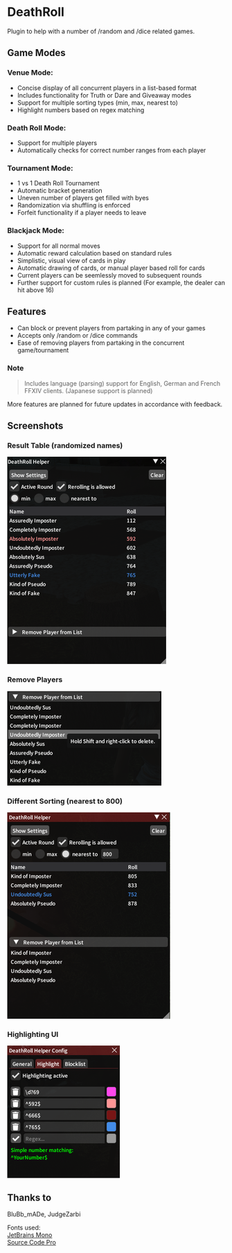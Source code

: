 # DeathRoll

Plugin to help with a number of /random and /dice related games.

## Game Modes
### Venue Mode:
+ Concise display of all concurrent players in a list-based format
+ Includes functionality for Truth or Dare and Giveaway modes
+ Support for multiple sorting types (min, max, nearest to)
+ Highlight numbers based on regex matching
### Death Roll Mode:
+ Support for multiple players
+ Automatically checks for correct number ranges from each player
### Tournament Mode:
+ 1 vs 1 Death Roll Tournament
+ Automatic bracket generation
+ Uneven number of players get filled with byes
+ Randomization via shuffling is enforced
+ Forfeit functionality if a player needs to leave
### Blackjack Mode:
+ Support for all normal moves
+ Automatic reward calculation based on standard rules
+ Simplistic, visual view of cards in play
+ Automatic drawing of cards, or manual player based roll for cards
+ Current players can be seemlessly moved to subsequent rounds
+ Further support for custom rules is planned (For example, the dealer can hit above 16)


## Features
+ Can block or prevent players from partaking in any of your games
+ Accepts only /random or /dice commands
+ Ease of removing players from partaking in the concurrent game/tournament
  
### Note
> Includes language (parsing) support for English, German and French FFXIV clients. (Japanese support is planned)  
  
More features are planned for future updates in accordance with feedback.

## Screenshots

### Result Table (randomized names)
![](pics/RollTable.png)

### Remove Players
![](pics/RemovePlayer.png)

### Different Sorting (nearest to 800)
![](pics/NearestTo.png)

### Highlighting UI
![](pics/Highlighting.png)

## Thanks to
BluBb_mADe, JudgeZarbi

Fonts used:  
[JetBrains Mono](https://github.com/JetBrains/JetBrainsMono)  
[Source Code Pro](https://github.com/adobe-fonts/source-code-pro)
